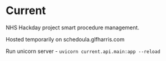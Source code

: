 # Current

NHS Hackday project smart procedure management.

Hosted temporarily on schedoula.glfharris.com

Run unicorn server - `uvicorn current.api.main:app --reload`
